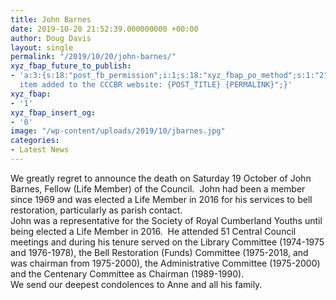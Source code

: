 ```yaml
---
title: John Barnes
date: 2019-10-20 21:52:39.000000000 +00:00
author: Doug Davis
layout: single
permalink: "/2019/10/20/john-barnes/"
xyz_fbap_future_to_publish:
- 'a:3:{s:18:"post_fb_permission";i:1;s:18:"xyz_fbap_po_method";s:1:"2";s:16:"xyz_fbap_message";s:62:"News
  item added to the CCCBR website: {POST_TITLE} {PERMALINK}";}'
xyz_fbap:
- '1'
xyz_fbap_insert_og:
- '0'
image: "/wp-content/uploads/2019/10/jbarnes.jpg"
categories:
- Latest News
---
```

<div class="plain">
  <div class="plain_line">
    We greatly regret to announce the death on Saturday 19 October of John Barnes, Fellow (Life Member) of the Council.  John had been a member since 1969 and was elected a Life Member in 2016 for his services to bell restoration, particularly as parish contact.
  </div>
</div>

<div>
</div>

<div>
  John was a representative for the Society of Royal Cumberland Youths until being elected a Life Member in 2016.  He attended 51 Central Council meetings and during his tenure served on the Library Committee (1974-1975 and 1976-1978), the Bell Restoration (Funds) Committee (1975-2018, and was chairman from 1975-2000), the Administrative Committee (1975-2000) and the Centenary Committee as Chairman (1989-1990).
</div>

<div class="plain">
  <div class="plain_line">
  </div>
  
  <div class="plain_line">
    We send our deepest condolences to Anne and all his family.
  </div>
</div>
